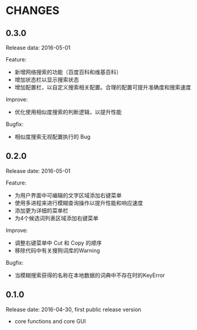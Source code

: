 CHANGES
=======

0.3.0
-----

Release data: 2016-05-01

Feature:

* 新增网络搜索的功能（百度百科和维基百科）
* 增加状态栏以显示搜索状态
* 增加配置栏，以自定义搜索相关配置。合理的配置可提升准确度和搜索速度

Improve:

* 优化使用相似度搜索的判断逻辑，以提升性能

Bugfix:

* 相似度搜索无视配置执行的 Bug

0.2.0
-----

Release date: 2016-05-01

Feature:

* 为用户界面中可编辑的文字区域添加右键菜单
* 使用多进程来进行模糊查询操作以提升性能和响应速度
* 添加更为详细的菜单栏
* 为4个候选词列表区域添加右键菜单

Improve:

* 调整右键菜单中 Cut 和 Copy 的顺序
* 移除代码中有关搜狗词库的Warning

Bugfix:

* 当模糊搜索获得的名称在本地数据的词典中不存在时的KeyError

0.1.0
-----

Release date: 2016-04-30, first public release version

* core functions and core GUI

